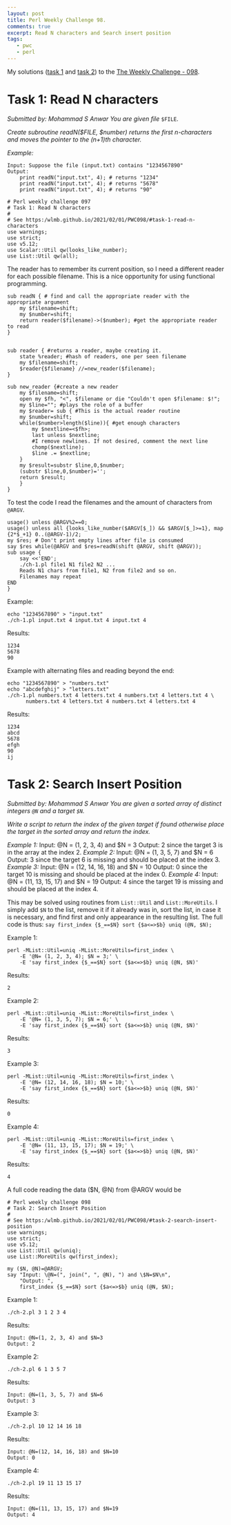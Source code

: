 ```yaml
---
layout: post
title: Perl Weekly Challenge 98.
comments: true
excerpt: Read N characters and Search insert position
tags:
   - pwc
   - perl
---
```


My solutions ([task 1](https://github.com/wlmb/perlweeklychallenge-club/blob/master/challenge-098/wlmb/perl/ch-1.pl) and [task 2](https://github.com/wlmb/perlweeklychallenge-club/blob/master/challenge-098/wlmb/perl/ch-2.pl)) to the  [The Weekly Challenge - 098](https://perlweeklychallenge.org/blog/perl-weekly-challenge-098).


# Task 1: Read N characters

*Submitted by: Mohammad S Anwar*
*You are given file* `$FILE`.

*Create subroutine readN($FILE, $number) returns the first*
*n-characters and moves the pointer to the (n+1)th character.*

*Example:*

    Input: Suppose the file (input.txt) contains "1234567890"
    Output:
        print readN("input.txt", 4); # returns "1234"
        print readN("input.txt", 4); # returns "5678"
        print readN("input.txt", 4); # returns "90"

    # Perl weekly challenge 097
    # Task 1: Read N characters
    #
    # See https:/wlmb.github.io/2021/02/01/PWC098/#task-1-read-n-characters
    use warnings;
    use strict;
    use v5.12;
    use Scalar::Util qw(looks_like_number);
    use List::Util qw(all);

The reader has to remember its current position, so I need a different
reader for each possible filename. This is a nice opportunity for
using functional programming.

    sub readN { # find and call the appropriate reader with the appropriate argument
        my $filename=shift;
        my $number=shift;
        return reader($filename)->($number); #get the appropriate reader to read
    }


    sub reader { #returns a reader, maybe creating it.
        state %reader; #hash of readers, one per seen filename
        my $filename=shift;
        $reader{$filename} //=new_reader($filename);
    }

    sub new_reader {#create a new reader
        my $filename=shift;
        open my $fh, "<", $filename or die "Couldn't open $filename: $!";
        my $line=""; #plays the role of a buffer
        my $reader= sub { #This is the actual reader routine
    	my $number=shift;
    	while($number>length($line)){ #get enough characters
    	    my $nextline=<$fh>;
    	    last unless $nextline;
    	    #I remove newlines. If not desired, comment the next line
    	    chomp($nextline);
    	    $line .= $nextline;
    	}
    	my $result=substr $line,0,$number;
    	(substr $line,0,$number)='';
    	return $result;
        }
    }

To test the code I read the filenames and the amount of characters
from `@ARGV`.

    usage() unless @ARGV%2==0;
    usage() unless all {looks_like_number($ARGV[$_]) && $ARGV[$_]>=1}, map {2*$_+1} 0..(@ARGV-1)/2;
    my $res; # Don't print empty lines after file is consumed
    say $res while(@ARGV and $res=readN(shift @ARGV, shift @ARGV));
    sub usage {
        say <<'END';
        ./ch-1.pl file1 N1 file2 N2 ...
        Reads N1 chars from file1, N2 from file2 and so on.
        Filenames may repeat
    END
    }

Example:

    echo "1234567890" > "input.txt"
    ./ch-1.pl input.txt 4 input.txt 4 input.txt 4

Results:

    1234
    5678
    90

Example with alternating files and reading beyond the end:

    echo "1234567890" > "numbers.txt"
    echo "abcdefghij" > "letters.txt"
    ./ch-1.pl numbers.txt 4 letters.txt 4 numbers.txt 4 letters.txt 4 \
    	  numbers.txt 4 letters.txt 4 numbers.txt 4 letters.txt 4

Results:

    1234
    abcd
    5678
    efgh
    90
    ij


# Task 2: Search Insert Position

*Submitted by: Mohammad S Anwar*
*You are given a sorted array of distinct integers `@N` and a target `$N`.*

*Write a script to return the index of the given target if found*
*otherwise place the target in the sorted array and return the index.*

*Example 1:*
Input: @N = (1, 2, 3, 4) and $N = 3
Output: 2 since the target 3 is in the array at the index 2.
*Example 2:*
Input: @N = (1, 3, 5, 7) and $N = 6
Output: 3 since the target 6 is missing and should be placed at the index 3.
*Example 3:*
Input: @N = (12, 14, 16, 18) and $N = 10
Output: 0 since the target 10 is missing and should be placed at the index 0.
*Example 4:*
Input: @N = (11, 13, 15, 17) and $N = 19
Output: 4 since the target 19 is missing and should be placed at the index 4.

This may be solved using routines from `List::Util` and
`List::MoreUtils`. I simply add `$N` to the list, remove it if it
already was in, sort the list, in case it is necessary, and find first
and only appearance in the resulting list. The full code is thus:
`say first_index {$_==$N} sort {$a<=>$b} uniq (@N, $N);`

Example 1:

    perl -MList::Util=uniq -MList::MoreUtils=first_index \
        -E '@N= (1, 2, 3, 4); $N = 3;' \
        -E 'say first_index {$_==$N} sort {$a<=>$b} uniq (@N, $N)'

Results:

    2

Example 2:

    perl -MList::Util=uniq -MList::MoreUtils=first_index \
        -E '@N= (1, 3, 5, 7); $N = 6;' \
        -E 'say first_index {$_==$N} sort {$a<=>$b} uniq (@N, $N)'

Results:

    3

Example 3:

    perl -MList::Util=uniq -MList::MoreUtils=first_index \
        -E '@N= (12, 14, 16, 18); $N = 10;' \
        -E 'say first_index {$_==$N} sort {$a<=>$b} uniq (@N, $N)'

Results:

    0

Example 4:

    perl -MList::Util=uniq -MList::MoreUtils=first_index \
        -E '@N= (11, 13, 15, 17); $N = 19;' \
        -E 'say first_index {$_==$N} sort {$a<=>$b} uniq (@N, $N)'

Results:

    4

A full code reading the data ($N, @N) from @ARGV would be

    # Perl weekly challenge 098
    # Task 2: Search Insert Position
    #
    # See https:/wlmb.github.io/2021/02/01/PWC098/#task-2-search-insert-position
    use warnings;
    use strict;
    use v5.12;
    use List::Util qw(uniq);
    use List::MoreUtils qw(first_index);

    my ($N, @N)=@ARGV;
    say "Input: \@N=(", join(", ", @N), ") and \$N=$N\n",
        "Output: ",
        first_index {$_==$N} sort {$a<=>$b} uniq (@N, $N);

Example 1:

    ./ch-2.pl 3 1 2 3 4

Results:

    Input: @N=(1, 2, 3, 4) and $N=3
    Output: 2

Example 2:

    ./ch-2.pl 6 1 3 5 7

Results:

    Input: @N=(1, 3, 5, 7) and $N=6
    Output: 3

Example 3:

    ./ch-2.pl 10 12 14 16 18

Results:

    Input: @N=(12, 14, 16, 18) and $N=10
    Output: 0

Example 4:

    ./ch-2.pl 19 11 13 15 17

Results:

    Input: @N=(11, 13, 15, 17) and $N=19
    Output: 4

